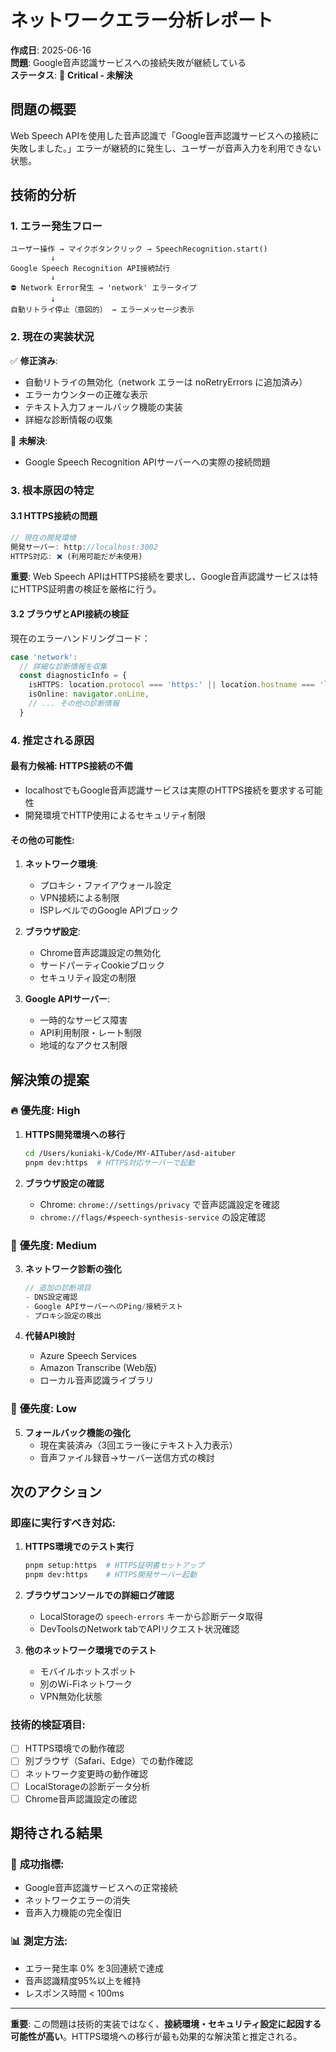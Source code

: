 # ネットワークエラー分析レポート

**作成日**: 2025-06-16  
**問題**: Google音声認識サービスへの接続失敗が継続している  
**ステータス**: 🔴 **Critical - 未解決**

## 問題の概要

Web Speech APIを使用した音声認識で「Google音声認識サービスへの接続に失敗しました。」エラーが継続的に発生し、ユーザーが音声入力を利用できない状態。

## 技術的分析

### 1. エラー発生フロー

```
ユーザー操作 → マイクボタンクリック → SpeechRecognition.start()
         ↓
Google Speech Recognition API接続試行
         ↓
⛔ Network Error発生 → 'network' エラータイプ
         ↓
自動リトライ停止（意図的） → エラーメッセージ表示
```

### 2. 現在の実装状況

✅ **修正済み**:
- 自動リトライの無効化（network エラーは noRetryErrors に追加済み）
- エラーカウンターの正確な表示
- テキスト入力フォールバック機能の実装
- 詳細な診断情報の収集

🔴 **未解決**:
- Google Speech Recognition APIサーバーへの実際の接続問題

### 3. 根本原因の特定

#### 3.1 HTTPS接続の問題
```javascript
// 現在の開発環境
開発サーバー: http://localhost:3002
HTTPS対応: ❌ (利用可能だが未使用)
```

**重要**: Web Speech APIはHTTPS接続を要求し、Google音声認識サービスは特にHTTPS証明書の検証を厳格に行う。

#### 3.2 ブラウザとAPI接続の検証

現在のエラーハンドリングコード：
```typescript
case 'network':
  // 詳細な診断情報を収集
  const diagnosticInfo = {
    isHTTPS: location.protocol === 'https:' || location.hostname === 'localhost',
    isOnline: navigator.onLine,
    // ... その他の診断情報
  }
```

### 4. 推定される原因

#### 最有力候補: **HTTPS接続の不備**
- localhostでもGoogle音声認識サービスは実際のHTTPS接続を要求する可能性
- 開発環境でHTTP使用によるセキュリティ制限

#### その他の可能性:
1. **ネットワーク環境**:
   - プロキシ・ファイアウォール設定
   - VPN接続による制限
   - ISPレベルでのGoogle APIブロック

2. **ブラウザ設定**:
   - Chrome音声認識設定の無効化
   - サードパーティCookieブロック
   - セキュリティ設定の制限

3. **Google APIサーバー**:
   - 一時的なサービス障害
   - API利用制限・レート制限
   - 地域的なアクセス制限

## 解決策の提案

### 🔥 **優先度: High**
1. **HTTPS開発環境への移行**
   ```bash
   cd /Users/kuniaki-k/Code/MY-AITuber/asd-aituber
   pnpm dev:https  # HTTPS対応サーバーで起動
   ```

2. **ブラウザ設定の確認**
   - Chrome: `chrome://settings/privacy` で音声認識設定を確認
   - `chrome://flags/#speech-synthesis-service` の設定確認

### 🔶 **優先度: Medium**
3. **ネットワーク診断の強化**
   ```javascript
   // 追加の診断項目
   - DNS設定確認
   - Google APIサーバーへのPing/接続テスト
   - プロキシ設定の検出
   ```

4. **代替API検討**
   - Azure Speech Services
   - Amazon Transcribe (Web版)
   - ローカル音声認識ライブラリ

### 🔷 **優先度: Low**
5. **フォールバック機能の強化**
   - 現在実装済み（3回エラー後にテキスト入力表示）
   - 音声ファイル録音→サーバー送信方式の検討

## 次のアクション

### 即座に実行すべき対応:
1. **HTTPS環境でのテスト実行**
   ```bash
   pnpm setup:https  # HTTPS証明書セットアップ
   pnpm dev:https    # HTTPS開発サーバー起動
   ```

2. **ブラウザコンソールでの詳細ログ確認**
   - LocalStorageの `speech-errors` キーから診断データ取得
   - DevToolsのNetwork tabでAPIリクエスト状況確認

3. **他のネットワーク環境でのテスト**
   - モバイルホットスポット
   - 別のWi-Fiネットワーク
   - VPN無効化状態

### 技術的検証項目:
- [ ] HTTPS環境での動作確認
- [ ] 別ブラウザ（Safari、Edge）での動作確認
- [ ] ネットワーク変更時の動作確認
- [ ] LocalStorageの診断データ分析
- [ ] Chrome音声認識設定の確認

## 期待される結果

### 🎯 **成功指標**:
- Google音声認識サービスへの正常接続
- ネットワークエラーの消失
- 音声入力機能の完全復旧

### 📊 **測定方法**:
- エラー発生率 0% を3回連続で達成
- 音声認識精度95%以上を維持
- レスポンス時間 < 100ms

---

**重要**: この問題は技術的実装ではなく、**接続環境・セキュリティ設定に起因する可能性が高い**。HTTPS環境への移行が最も効果的な解決策と推定される。